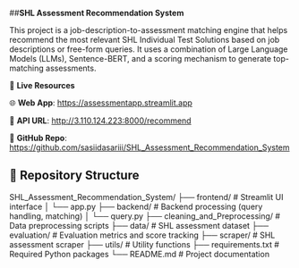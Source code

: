 ##**SHL Assessment Recommendation System**

This project is a job-description-to-assessment matching engine that helps recommend the most relevant SHL Individual Test Solutions based on job descriptions or free-form queries. It uses a combination of Large Language Models (LLMs), Sentence-BERT, and a scoring mechanism to generate top-matching assessments.

🔗 **Live Resources**

🌐 **Web App**: https://assessmentapp.streamlit.app

🔌 **API URL**: http://3.110.124.223:8000/recommend

📂 **GitHub Repo**: https://github.com/sasiidasariii/SHL_Assessment_Recommendation_System


## 📁 Repository Structure

SHL_Assessment_Recommendation_System/
├── frontend/                     # Streamlit UI interface
│   └── app.py
├── backend/                      # Backend processing (query handling, matching)
│   └── query.py
├── cleaning_and_Preprocessing/  # Data preprocessing scripts
├── data/                         # SHL assessment dataset
├── evaluation/                   # Evaluation metrics and score tracking
├── scraper/                      # SHL assessment scraper
├── utils/                        # Utility functions
├── requirements.txt              # Required Python packages
└── README.md                     # Project documentation

